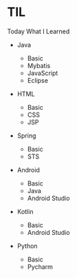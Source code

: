 # TIL

Today What I Learned

- Java
  - Basic
  - Mybatis
  - JavaScript
  - Eclipse
  
- HTML
  - Basic
  - CSS
  - JSP
  
- Spring
  - Basic
  - STS

- Android
  - Basic
  - Java
  - Android Studio
  
- Kotlin
  - Basic
  - Android Studio
  
- Python
  - Basic
  - Pycharm
